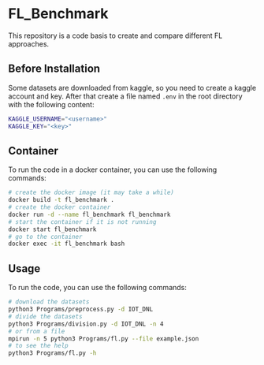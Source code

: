 # FL_Benchmark
This repository is a code basis to create and compare different FL approaches.

## Before Installation
Some datasets are downloaded from kaggle, so you need to create a kaggle account and key. After that create a file named `.env` in the root directory with the following content:
```bash
KAGGLE_USERNAME="<username>"
KAGGLE_KEY="<key>"
```

## Container
To run the code in a docker container, you can use the following commands:
```bash
# create the docker image (it may take a while)
docker build -t fl_benchmark .
# create the docker container
docker run -d --name fl_benchmark fl_benchmark
# start the container if it is not running
docker start fl_benchmark
# go to the container
docker exec -it fl_benchmark bash
```

## Usage
To run the code, you can use the following commands:
```bash
# download the datasets
python3 Programs/preprocess.py -d IOT_DNL
# divide the datasets
python3 Programs/division.py -d IOT_DNL -n 4
# or from a file
mpirun -n 5 python3 Programs/fl.py --file example.json
# to see the help
python3 Programs/fl.py -h
```

